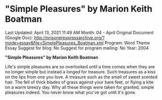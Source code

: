 # "Simple Pleasures" by Marion Keith Boatman

Last Updated: April 13, 2021 11:49 AM
Month: 04 - April
Original Document (Google Doc): http://prisonerexpressarchive.org/?mode=essay&file=SimplePleasures_Boatman.xml
Program: Word Theme Essay
Suggest for blog: No
Suggest for program mailing: No
Year: 2004

**"Simple Pleasures" by Marion Keith Boatman**

Life's simple pleasures are so overlooked until a time comes when they are no longer simple but instead a longed for treasure. Such treasures as a kiss on the lips from one you love. A treasure such as the smell of sweet scented hair. The fell of thick blades of grass against your bare feet, or flying a kite on a warm breezy day. Why all these things were taken for granted, simple pleasures indeed. You never know what you've got until it's gone.
